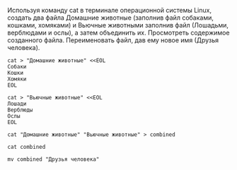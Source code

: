 Используя команду cat в терминале операционной системы Linux, создать два файла Домашние животные (заполнив файл собаками, кошками, хомяками) и Вьючные животными заполнив файл (Лошадьми, верблюдами и ослы), а затем объединить их. Просмотреть содержимое созданного файла. Переименовать файл, дав ему новое имя (Друзья человека).

```
cat > "Домашние животные" <<EOL
Собаки
Кошки
Хомяки
EOL
```
```
cat > "Вьючные животные" <<EOL
Лошади
Верблюды
Ослы
EOL
```
```
cat "Домашние животные" "Вьючные животные" > combined
```
```
cat combined
```
```
mv combined "Друзья человека"
```